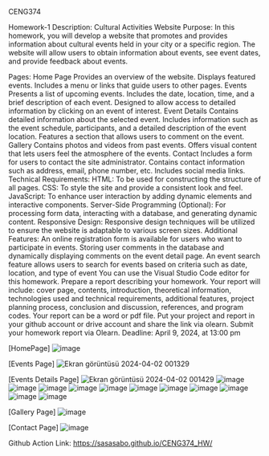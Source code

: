 CENG374

Homework-1 Description: Cultural Activities Website
Purpose: In this homework, you will develop a website that promotes and provides information about cultural events held in your city or a specific region. The website will allow users to obtain information about events, see event dates, and provide feedback about events.

Pages:
Home Page
Provides an overview of the website.
Displays featured events.
Includes a menu or links that guide users to other pages.
Events
Presents a list of upcoming events.
Includes the date, location, time, and a brief description of each event.
Designed to allow access to detailed information by clicking on an event of interest.
Event Details
Contains detailed information about the selected event.
Includes information such as the event schedule, participants, and a detailed description of the event location.
Features a section that allows users to comment on the event.
Gallery
Contains photos and videos from past events.
Offers visual content that lets users feel the atmosphere of the events.
Contact
Includes a form for users to contact the site administrator.
Contains contact information such as address, email, phone number, etc.
Includes social media links.
Technical Requirements:
HTML: To be used for constructing the structure of all pages.
CSS: To style the site and provide a consistent look and feel.
JavaScript: To enhance user interaction by adding dynamic elements and interactive components.
Server-Side Programming (Optional): For processing form data, interacting with a database, and generating dynamic content.
Responsive Design: Responsive design techniques will be utilized to ensure the website is adaptable to various screen sizes.
Additional Features:
An online registration form is available for users who want to participate in events.
Storing user comments in the database and dynamically displaying comments on the event detail page.
An event search feature allows users to search for events based on criteria such as date, location, and type of event
You can use the Visual Studio Code editor for this homework.
Prepare a report describing your homework. Your report will include: cover page, contents, introduction, theoretical information, technologies used and technical requirements, additional features, project planning process, conclusion and discussion, references, and program codes. Your report can be a word or pdf file.
Put your project and report in your github account or drive account and share the link via olearn.
Submit your homework report via Olearn.
Deadline: April 9, 2024, at 13:00 pm


[HomePage]
![image](https://github.com/SaSaSaBo/CENG374_HW/assets/110893411/425279be-ff77-406d-9879-bfc109d35100)

[Events Page]
![Ekran görüntüsü 2024-04-02 001329](https://github.com/SaSaSaBo/CENG374_HW/assets/110893411/880f7f83-0d26-49f3-9018-85d0c5679e4f)

[Events Details Page]
![Ekran görüntüsü 2024-04-02 001429](https://github.com/SaSaSaBo/CENG374_HW/assets/110893411/2ec83c72-7d94-4122-b90f-3f4407fcac31)
![image](https://github.com/SaSaSaBo/CENG374_HW/assets/110893411/5744d7b1-4573-4ec3-bb80-a11683edeb51)
![image](https://github.com/SaSaSaBo/CENG374_HW/assets/110893411/92c080b1-716f-471f-8c3c-b480494baf78)
![image](https://github.com/SaSaSaBo/CENG374_HW/assets/110893411/4045f26d-d9db-4ac3-b331-bbd998bb34b1)
![image](https://github.com/SaSaSaBo/CENG374_HW/assets/110893411/931487f7-0700-48ef-be97-80bc5abc350f)
![image](https://github.com/SaSaSaBo/CENG374_HW/assets/110893411/f6379811-c1dc-4d91-aa9b-3df218dca261)
![image](https://github.com/SaSaSaBo/CENG374_HW/assets/110893411/d0978e00-9a78-4806-9cd7-668d8c2e7f37)
![image](https://github.com/SaSaSaBo/CENG374_HW/assets/110893411/78f3b943-84d2-4e94-baef-6d0c00e2eb6e)
![image](https://github.com/SaSaSaBo/CENG374_HW/assets/110893411/38161f49-2988-4691-b79d-54852ec36c94)
![image](https://github.com/SaSaSaBo/CENG374_HW/assets/110893411/8c37c197-6349-4170-aebf-92e49858d437)
![image](https://github.com/SaSaSaBo/CENG374_HW/assets/110893411/afbc0517-0cf9-43dc-9a1a-f5bd8120eedf)
![image](https://github.com/SaSaSaBo/CENG374_HW/assets/110893411/fb421d96-fe2c-42cf-915b-dbaf778f2cd6)

[Gallery Page]
![image](https://github.com/SaSaSaBo/CENG374_HW/assets/110893411/52d75f1e-6ec9-43d7-9749-0281fdc4fd91)

[Contact Page]
![image](https://github.com/SaSaSaBo/CENG374_HW/assets/110893411/fae12dd5-e434-4605-a291-f536b0b7af3c)

Github Action Link: https://sasasabo.github.io/CENG374_HW/
